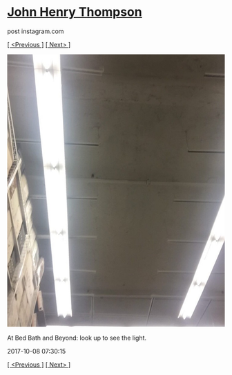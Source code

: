 # [John Henry Thompson](../README.md)
post instagram.com

[[ <Previous ]](2017-10-12-3.md) [[ Next> ]](2017-10-07-1.md)

[![](../media/2017-10-08/At-Bed-Bath-and-Beyond-look-up-to-see-the-light.jpg)](../README.md)

At Bed Bath and Beyond: look up to see the light.

2017-10-08 07:30:15

[[ <Previous ]](2017-10-12-3.md) [[ Next> ]](2017-10-07-1.md)